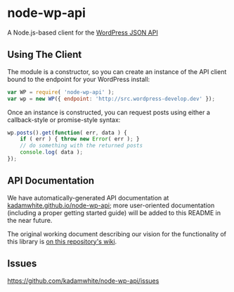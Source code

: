 node-wp-api
===========

A Node.js-based client for the [WordPress JSON API](http://wp-api.org/)

## Using The Client

The module is a constructor, so you can create an instance of the API client bound to the endpoint for your WordPress install:
```javascript
var WP = require( 'node-wp-api' );
var wp = new WP({ endpoint: 'http://src.wordpress-develop.dev' });
```
Once an instance is constructed, you can request posts using either a callback-style or promise-style syntax:
```javascript
wp.posts().get(function( err, data ) {
    if ( err ) { throw new Error( err ); }
    // do something with the returned posts
    console.log( data );
});
```

## API Documentation

We have automatically-generated API documentation at [kadamwhite.github.io/node-wp-api](http://kadamwhite.github.io/node-wp-api); more user-oriented documentation (including a proper getting started guide) will be added to this README in the near future.

The original working document describing our vision for the functionality of this library is [on this repository's wiki](https://github.com/kadamwhite/node-wp-api/wiki).


## Issues

https://github.com/kadamwhite/node-wp-api/issues
